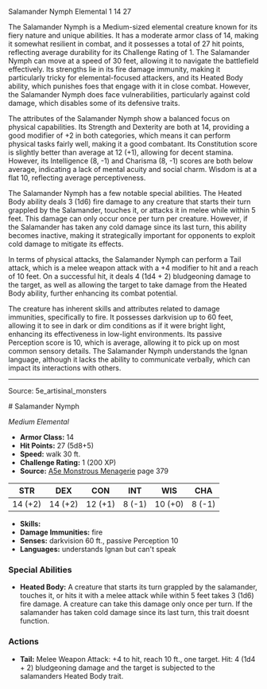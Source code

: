 <MonsterName/>Salamander Nymph</MonsterName>
<CreatureType/>Elemental</CreatureType>
<CR/>1</CR>
<AC/>14</AC>
<HP/>27</HP>
<summary>The Salamander Nymph is a Medium-sized elemental creature known for its fiery nature and unique abilities. It has a moderate armor class of 14, making it somewhat resilient in combat, and it possesses a total of 27 hit points, reflecting average durability for its Challenge Rating of 1. The Salamander Nymph can move at a speed of 30 feet, allowing it to navigate the battlefield effectively. Its strengths lie in its fire damage immunity, making it particularly tricky for elemental-focused attackers, and its Heated Body ability, which punishes foes that engage with it in close combat. However, the Salamander Nymph does face vulnerabilities, particularly against cold damage, which disables some of its defensive traits.</summary>

<detail>

The attributes of the Salamander Nymph show a balanced focus on physical capabilities. Its Strength and Dexterity are both at 14, providing a good modifier of +2 in both categories, which means it can perform physical tasks fairly well, making it a good combatant. Its Constitution score is slightly better than average at 12 (+1), allowing for decent stamina. However, its Intelligence (8, -1) and Charisma (8, -1) scores are both below average, indicating a lack of mental acuity and social charm. Wisdom is at a flat 10, reflecting average perceptiveness.

The Salamander Nymph has a few notable special abilities. The Heated Body ability deals 3 (1d6) fire damage to any creature that starts their turn grappled by the Salamander, touches it, or attacks it in melee while within 5 feet. This damage can only occur once per turn per creature. However, if the Salamander has taken any cold damage since its last turn, this ability becomes inactive, making it strategically important for opponents to exploit cold damage to mitigate its effects.

In terms of physical attacks, the Salamander Nymph can perform a Tail attack, which is a melee weapon attack with a +4 modifier to hit and a reach of 10 feet. On a successful hit, it deals 4 (1d4 + 2) bludgeoning damage to the target, as well as allowing the target to take damage from the Heated Body ability, further enhancing its combat potential.

The creature has inherent skills and attributes related to damage immunities, specifically to fire. It possesses darkvision up to 60 feet, allowing it to see in dark or dim conditions as if it were bright light, enhancing its effectiveness in low-light environments. Its passive Perception score is 10, which is average, allowing it to pick up on most common sensory details. The Salamander Nymph understands the Ignan language, although it lacks the ability to communicate verbally, which can impact its interactions with others.</detail>



---

Source: 5e_artisinal_monsters

<statblock>
# Salamander Nymph

*Medium* *Elemental*

- **Armor Class:** 14
- **Hit Points:** 27 (5d8+5)
- **Speed:** walk 30 ft.
- **Challenge Rating:** 1 (200 XP)
- **Source:** [A5e Monstrous Menagerie](https://enpublishingrpg.com/products/level-up-monstrous-menagerie-a5e) page 379

| STR | DEX | CON | INT | WIS | CHA |
| --- | --- | --- | --- | --- | --- |
| 14 (+2) | 14 (+2) | 12 (+1) | 8 (-1) | 10 (+0) | 8 (-1) |

- **Skills:** 
- **Damage Immunities:** fire
- **Senses:** darkvision 60 ft., passive Perception 10
- **Languages:** understands Ignan but can't speak

### Special Abilities

- **Heated Body:** A creature that starts its turn grappled by the salamander, touches it, or hits it with a melee attack while within 5 feet takes 3 (1d6) fire damage. A creature can take this damage only once per turn. If the salamander has taken cold damage since its last turn, this trait doesnt function.

### Actions

- **Tail:** Melee Weapon Attack: +4 to hit, reach 10 ft., one target. Hit: 4 (1d4 + 2) bludgeoning damage  and the target is subjected to the salamanders Heated Body trait.


</statblock>


